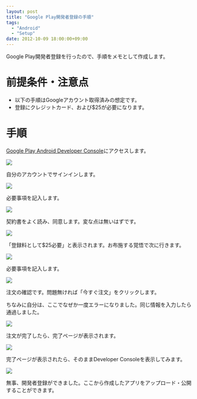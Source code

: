 ```yaml
---
layout: post
title: "Google Play開発者登録の手順"
tags:
  - "Android"
  - "Setup"
date: 2012-10-09 18:00:00+09:00
---
```


Google Play開発者登録を行ったので、手順をメモとして作成します。

<!-- more -->

# 前提条件・注意点

* 以下の手順はGoogleアカウント取得済みの想定です。
* 登録にクレジットカード、および$25が必要になります。

# 手順

[Google Play Android Developer Console](https://play.google.com/apps/publish/)にアクセスします。

![](http://4.bp.blogspot.com/-0wMFaJNtFDY/UFxRhsQQ4kI/AAAAAAAAAA0/DNtmoT3nIME/s1600/001.png)

自分のアカウントでサインインします。

![](http://4.bp.blogspot.com/-UYUFTNA8uoA/UFxRh8FwB1I/AAAAAAAAAAw/Ze0mZIcqap0/s1600/002.png)

必要事項を記入します。

![](http://4.bp.blogspot.com/-97iBBnggv9M/UFxRiZ7uCQI/AAAAAAAAAA4/ufn4o_ZHKlc/s1600/003.png)

契約書をよく読み、同意します。変な点は無いはずです。

![](http://4.bp.blogspot.com/-OkHwe4phXl8/UFxRi9zM9LI/AAAAAAAAABA/_ymhG0xNMDE/s1600/004.png)

「登録料として$25必要」と表示されます。お布施する覚悟で次に行きます。

![](http://4.bp.blogspot.com/-VLrW5sJEQzA/UFxRjR4Vm6I/AAAAAAAAABI/t8yjE6y533M/s1600/005.png)

必要事項を記入します。

![](http://4.bp.blogspot.com/-yRzVQ8z-ZSw/UFxRjlUWEqI/AAAAAAAAABQ/RNjlzUbSmPk/s1600/006.png)

注文の確認です。問題無ければ「今すぐ注文」をクリックします。

ちなみに自分は、ここでなぜか一度エラーになりました。同じ情報を入力したら通過しました。

![](http://4.bp.blogspot.com/-VYouYCvMuT4/UFxRkBbFObI/AAAAAAAAABY/efV6COWfl5A/s1600/007.png)

注文が完了したら、完了ページが表示されます。

![](http://2.bp.blogspot.com/-qbEQ-QDndCM/UFxRkvzwI8I/AAAAAAAAABg/ayLaraaBJwc/s1600/008.png)

完了ページが表示されたら、そのままDeveloper Consoleを表示してみます。

![](http://2.bp.blogspot.com/-29msm9S1Xv8/UFxRlfHQf9I/AAAAAAAAABo/1_scPqBPGOk/s1600/009.png)

無事、開発者登録ができました。ここから作成したアプリをアップロード・公開することができます。
